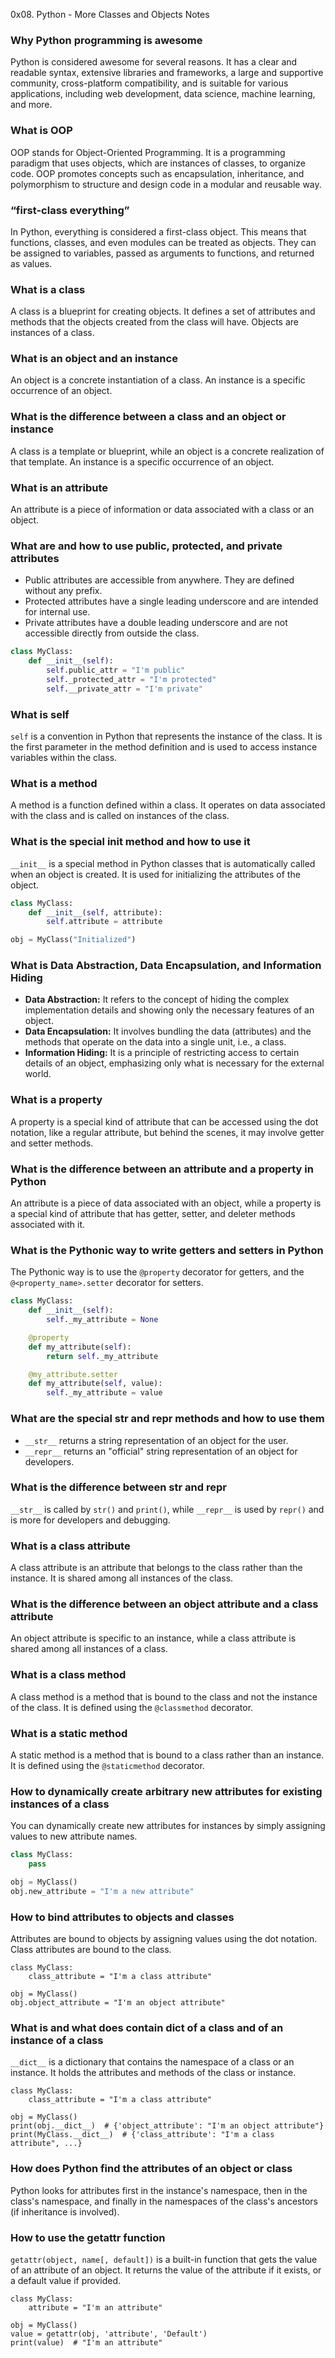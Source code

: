 0x08. Python - More Classes and Objects Notes

### Why Python programming is awesome
Python is considered awesome for several reasons. It has a clear and readable syntax, extensive libraries and frameworks, a large and supportive community, cross-platform compatibility, and is suitable for various applications, including web development, data science, machine learning, and more.

### What is OOP
OOP stands for Object-Oriented Programming. It is a programming paradigm that uses objects, which are instances of classes, to organize code. OOP promotes concepts such as encapsulation, inheritance, and polymorphism to structure and design code in a modular and reusable way.

### “first-class everything”
In Python, everything is considered a first-class object. This means that functions, classes, and even modules can be treated as objects. They can be assigned to variables, passed as arguments to functions, and returned as values.

### What is a class
A class is a blueprint for creating objects. It defines a set of attributes and methods that the objects created from the class will have. Objects are instances of a class.

### What is an object and an instance
An object is a concrete instantiation of a class. An instance is a specific occurrence of an object.

### What is the difference between a class and an object or instance
A class is a template or blueprint, while an object is a concrete realization of that template. An instance is a specific occurrence of an object.

### What is an attribute
An attribute is a piece of information or data associated with a class or an object.

### What are and how to use public, protected, and private attributes
- Public attributes are accessible from anywhere. They are defined without any prefix.
- Protected attributes have a single leading underscore and are intended for internal use.
- Private attributes have a double leading underscore and are not accessible directly from outside the class.

```python
class MyClass:
    def __init__(self):
        self.public_attr = "I'm public"
        self._protected_attr = "I'm protected"
        self.__private_attr = "I'm private"
```

### What is self
`self` is a convention in Python that represents the instance of the class. It is the first parameter in the method definition and is used to access instance variables within the class.

### What is a method
A method is a function defined within a class. It operates on data associated with the class and is called on instances of the class.

### What is the special __init__ method and how to use it
`__init__` is a special method in Python classes that is automatically called when an object is created. It is used for initializing the attributes of the object.

```python
class MyClass:
    def __init__(self, attribute):
        self.attribute = attribute

obj = MyClass("Initialized")
```

### What is Data Abstraction, Data Encapsulation, and Information Hiding
- **Data Abstraction:** It refers to the concept of hiding the complex implementation details and showing only the necessary features of an object.
- **Data Encapsulation:** It involves bundling the data (attributes) and the methods that operate on the data into a single unit, i.e., a class.
- **Information Hiding:** It is a principle of restricting access to certain details of an object, emphasizing only what is necessary for the external world.

### What is a property
A property is a special kind of attribute that can be accessed using the dot notation, like a regular attribute, but behind the scenes, it may involve getter and setter methods.

### What is the difference between an attribute and a property in Python
An attribute is a piece of data associated with an object, while a property is a special kind of attribute that has getter, setter, and deleter methods associated with it.

### What is the Pythonic way to write getters and setters in Python
The Pythonic way is to use the `@property` decorator for getters, and the `@<property_name>.setter` decorator for setters.

```python
class MyClass:
    def __init__(self):
        self._my_attribute = None

    @property
    def my_attribute(self):
        return self._my_attribute

    @my_attribute.setter
    def my_attribute(self, value):
        self._my_attribute = value
```

### What are the special __str__ and __repr__ methods and how to use them
- `__str__` returns a string representation of an object for the user.
- `__repr__` returns an "official" string representation of an object for developers.

### What is the difference between __str__ and __repr__
`__str__` is called by `str()` and `print()`, while `__repr__` is used by `repr()` and is more for developers and debugging.

### What is a class attribute
A class attribute is an attribute that belongs to the class rather than the instance. It is shared among all instances of the class.

### What is the difference between an object attribute and a class attribute
An object attribute is specific to an instance, while a class attribute is shared among all instances of a class.

### What is a class method
A class method is a method that is bound to the class and not the instance of the class. It is defined using the `@classmethod` decorator.

### What is a static method
A static method is a method that is bound to a class rather than an instance. It is defined using the `@staticmethod` decorator.

### How to dynamically create arbitrary new attributes for existing instances of a class
You can dynamically create new attributes for instances by simply assigning values to new attribute names.

```python
class MyClass:
    pass

obj = MyClass()
obj.new_attribute = "I'm a new attribute"
```

### How to bind attributes to objects and classes
Attributes are bound to objects by assigning values using the dot notation. Class attributes are bound to the class.

```
class MyClass:
    class_attribute = "I'm a class attribute"

obj = MyClass()
obj.object_attribute = "I'm an object attribute"
```

### What is and what does contain __dict__ of a class and of an instance of a class
`__dict__` is a dictionary that contains the namespace of a class or an instance. It holds the attributes and methods of the class or instance.

```
class MyClass:
    class_attribute = "I'm a class attribute"

obj = MyClass()
print(obj.__dict__)  # {'object_attribute': "I'm an object attribute"}
print(MyClass.__dict__)  # {'class_attribute': "I'm a class attribute", ...}
```

### How does Python find the attributes of an object or class
Python looks for attributes first in the instance's namespace, then in the class's namespace, and finally in the namespaces of the class's ancestors (if inheritance is involved).

### How to use the getattr function
`getattr(object, name[, default])` is a built-in function that gets the value of an attribute of an object. It returns the value of the attribute if it exists, or a default value if provided.

```
class MyClass:
    attribute = "I'm an attribute"

obj = MyClass()
value = getattr(obj, 'attribute', 'Default')
print(value)  # "I'm an attribute"
```
